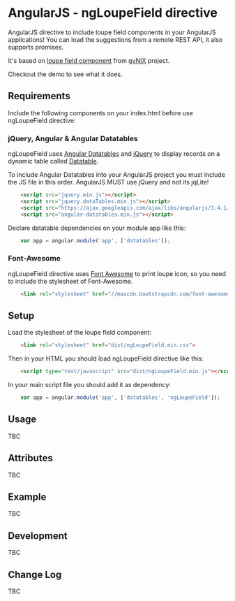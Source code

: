 # AngularJS - ngLoupeField directive

AngularJS directive to include loupe field components in your AngularJS applications! You can load the suggestions from a remote REST API, it also supports promises.

It's based on [loupe field component](https://github.com/DISID/gvnix-samples/tree/master/quickstart-app#loupe-fields) from [gvNIX](http://www.gvnix.org) project.

Checkout the demo to see what it does.

## Requirements

Include the following components on your index.html before use ngLoupeField directive:

### jQuery, Angular & Angular Datatables

ngLoupeField uses [Angular Datatables](http://l-lin.github.io/angular-datatables/#/welcome) and [jQuery](https://jquery.com/) to display records on a dynamic table called [Datatable](https://www.datatables.net/).

To include Angular Datatables into your AngularJS project you must include the JS file in this order. AngularJS MUST use jQuery and not its jqLite!

```html
	<script src="jquery.min.js"></script>
	<script src="jquery.dataTables.min.js"></script>
	<script src="https://ajax.googleapis.com/ajax/libs/angularjs/1.4.1/angular.min.js"></script>
	<script src="angular-datatables.min.js"></script>
```
Declare datatable dependencies on your module app like this:

```javascript
	var app = angular.module('app', ['datatables']);
```

### Font-Awesome

ngLoupeField directive uses [Font Awesome](http://fortawesome.github.io/Font-Awesome/) to print loupe icon, so
you need to include the stylesheet of Font-Awesome. 

```html
	<link rel="stylesheet" href="//maxcdn.bootstrapcdn.com/font-awesome/4.3.0/css/font-awesome.min.css">
```

## Setup

Load the stylesheet of the loupe field component:

```html
	<link rel="stylesheet" href="dist/ngLoupeField.min.css">
```

Then in your HTML you should load ngLoupeField directive like this:

```html
	<script type="text/javascript" src="dist/ngLoupeField.min.js"></script>
```

In your main script file you should add it as dependency:

```javascript
	var app = angular.module('app', ['datatables', 'ngLoupeField']);
```

## Usage

TBC

## Attributes

TBC 

## Example

TBC

## Development

TBC

## Change Log

TBC
